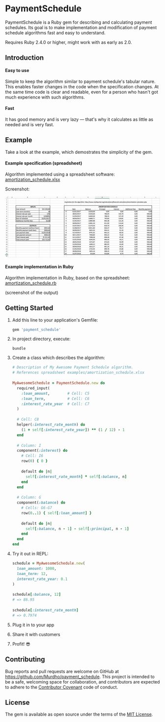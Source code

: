 # PaymentSchedule

PaymentSchedule is a Ruby gem for describing and calculating payment schedules. Its goal is to make implementation and modification of payment schedule algorithms fast and easy to understand.

Requires Ruby 2.4.0 or higher, might work with as early as 2.0.



## Introduction

#### Easy to use

Simple to keep the algorithm similar to payment schedule's tabular nature. This enables faster changes in the code when the specification changes. At the same time code is clear and readable, even for a person who hasn't got much experience with such algorithms.



#### Fast

It has good memory and is very lazy — that's why it calculates as little as needed and is very fast.



## Example

Take a look at the example, which demostrates the simplicity of the gem.



#### Example specification (spreadsheet)

Algorithm implemented using a spreadsheet software: [amortization_schedule.xlsx](examples/amortization_schedule.xlsx)

Screenshot:

![screenshot-payment-schedule-example](media/screenshot-payment-schedule-example.png)



#### Example implementation in Ruby

Algorithm implementation in Ruby, based on the spreadsheet: [amortization_schedule.rb](examples/amortization_schedule.rb)

(screenshot of the output)



## Getting Started

1. Add this line to your application's Gemfile:

   ```ruby
   gem 'payment_schedule'
   ```

2. In project directory, execute:

   ```shell
   bundle
   ```

3. Create a class which describes the algorithm:

   ```ruby
   # Description of My Awesome Payment Schedule algorithm.
   # References spreadsheet examples/amortization_schedule.xlsx

   MyAwesomeSchedule = PaymentSchedule.new do
     required_input(
       :loan_amount,        # Cell: C5
       :loan_term,          # Cell: C6
       :interest_rate_year  # Cell: C7
     )
     
     # Cell: C8
     helper(:interest_rate_month) do
       (1 + self[:interest_rate_year]) ** (1 / 12) - 1
     end
     
     # Column: I
     component(:interest) do
       # Cell: I6
       row(0) { 0 }
       
       default do |n|
         self[:interest_rate_month] * self[:balance, n]
       end
     end
     
     # Column: G
     component(:balance) do
       # Cells: G6-G7
       row(0..1) { self[:loan_amount] }
       
       default do |n|
         self[:balance, n - 1] - self[:principal, n - 1]
       end
     end
   end
   ```

4. Try it out in REPL:

   ```ruby
   schedule = MyAwesomeSchedule.new(
     loan_amount: 1000, 
     loan_term: 12, 
     interest_rate_year: 0.1
   )

   schedule[:balance, 12]
   # => 86.95

   schedule[:interest_rate_month]
   # => 0.7974
   ```

5. Plug it in to your app

6. Share it with customers

7. Profit! :sunglasses:



## Contributing

Bug reports and pull requests are welcome on GitHub at https://github.com/Murdho/payment_schedule. This project is intended to be a safe, welcoming space for collaboration, and contributors are expected to adhere to the [Contributor Covenant](http://contributor-covenant.org) code of conduct.


## License

The gem is available as open source under the terms of the [MIT License](http://opensource.org/licenses/MIT).

